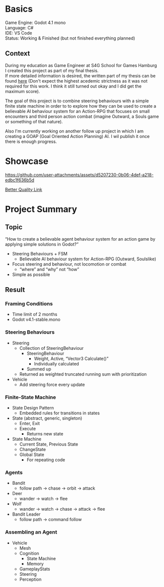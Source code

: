 # Basics
Game Engine: Godot 4.1 mono  
Language: C#  
IDE: VS Code  
Status: Working & Finished (but not finished everything planned)  

## Context
During my education as Game Engineer at S4G School for Games Hamburg I created this project as part of my final thesis.  
If more detailed information is desired, the written part of my thesis can be found [here](https://docs.google.com/document/d/1TaqpgCDXjyLnH98ccysHczYeL2GXz1UuKVceg6GqspY/edit?usp=sharing) (Don't expect the highest acedemic strictness as it was not required for this work. I think it still turned out okay and I did get the maximum score).
 
The goal of this project is to combine steering behaviours with a simple finite state machine in order to to explore how they can be used to create a believable AI behaviour system for an Action-RPG that focuses on small encounters and third person action combat (imagine Outward, a Souls game or something of that nature).

Also I'm currently working on another follow up project in which I am creating a GOAP (Goal Oriented Action Planning) AI. I wil publish it once there is enough progress.

# Showcase
https://github.com/user-attachments/assets/d5207230-0b06-4def-a218-edbc1f636b5d

[Better Quality Link](https://drive.google.com/file/d/1JAko0W-VNtZXy5gSlPrsZiTP0O_p7gT6/view?usp=drive_link)

# Project Summary

## Topic
“How to create a believable agent behaviour system for an action game by applying simple solutions in Godot?”
  
- Steering Behaviours + FSM
  - Believable AI behaviour system for Action-RPG (Outward, Soulslike)
- Focus steering and behaviour, not locomotion or combat
  - “where” and “why” not “how”
- Simple as possible

## Result

### Framing Conditions
- Time limit of 2 months
- Godot v4.1-stable.mono

### Steering Behaviours
- Steering
  - Collection of SteeringBehaviour
    - SteeringBehaviour
      - Weight, Active, “Vector3 Calculate()”
      - Individually calculated
    - Summed up
  - Returned as weighted truncated running sum with prioritization
- Vehicle
  - Add steering force every update

### Finite-State Machine
- State Design Pattern
	- Embedded rules for transitions in states
- State (abstract, generic, singleton)
	- Enter, Exit
	- Execute
		- Returns new state
- State Machine
	- Current State, Previous State
	- ChangeState
	- Global State
		- For repeating code

### Agents
- Bandit
	- follow path -> chase -> orbit -> attack
- Deer
	- wander -> watch -> flee
- Wolf
	- wander -> watch -> chase -> attack -> flee
- Bandit Leader
	- follow path -> command follow

### Assembling an Agent
- Vehicle
	- Mesh
	- Cognition
		- State Machine
		- Memory
	- GameplayStats
	- Steering
	- Perception
